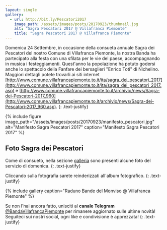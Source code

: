 ```yaml
---
layout: single
gallery:
  - url: http://bit.ly/Pescatori2017
    image_path: /assets/images/posts/20170923/thumbnail.jpg
    alt: "Sagra Pescatori 2017 @ Villafranca Piemonte"
    title: "Sagra Pescatori 2017 @ Villafranca Piemonte"
---
```

Domenica 24 Settembre, in occasione della consueta annuale Sagra dei Pescatori del nostro Comune di Villafranca Piemonte, la nostra Banda ha partecipato alla festa con una sfilata per le vie del paese, accompagnando in musica i festeggiamenti. Quest'anno la popolazione ha potuto godersi anche lo spettacolo della Fanfare dei bersaglieri "Enrico Toti" di Nichelino. Maggiori dettagli potete trovarli ai siti internet [http://www.comune.villafrancapiemonte.to.it/ita/sagra_dei_pescatori_2017](http://www.comune.villafrancapiemonte.to.it/ita/sagra_dei_pescatori_2017.asp) e [http://www.comune.villafrancapiemonte.to.it/archivio/news/Sagra-dei-Pescatori-2017_960](http://www.comune.villafrancapiemonte.to.it/archivio/news/Sagra-dei-Pescatori-2017_960.asp).
{: .text-justify}

{% include figure image_path="/assets/images/posts/20170923/manifesto_pescatori.jpg" alt="Manifesto Sagra Pescatori 2017" caption="Manifesto Sagra Pescatori 2017" %}

## Foto Sagra dei Pescatori

Come di consueto, nella sezione [galleria](/galleria) sono presenti alcune foto del servizio di domenica.
{: .text-justify}

Cliccando sulla fotografia sarete reinderizzati all'album fotografico.
{: .text-justify}

{% include gallery caption="Raduno Bande del Monviso @ Villafranca Piemonte" %}

Se non l'hai ancora fatto, unisciti al **canale Telegram** [@BandaVillafrancaPiemonte](https://t.me/BandaVillafrancaPiemonte) per rimanere aggiornato sulle ultime novità! Seguiteci sui nostri social, ogni like e condivisione è apprezzata!
{: .text-justify}

